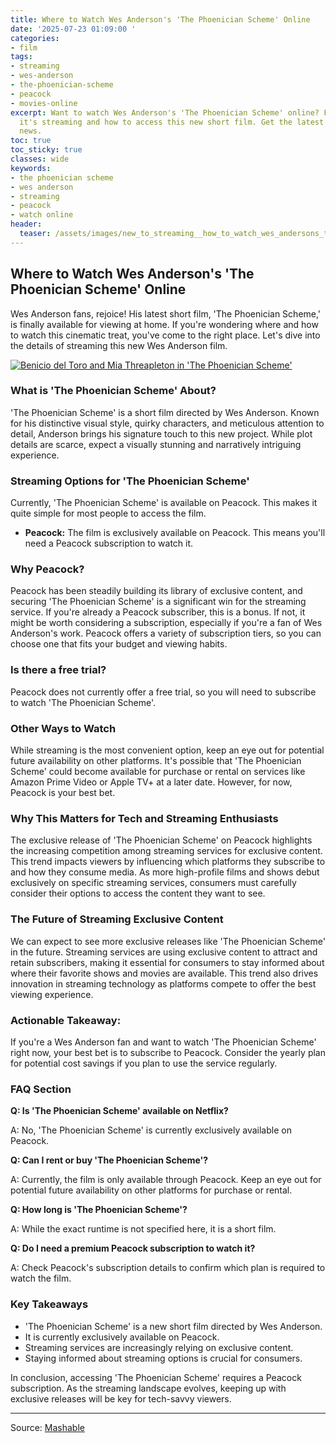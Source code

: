 ```yaml
---
title: Where to Watch Wes Anderson's 'The Phoenician Scheme' Online
date: '2025-07-23 01:09:00 '
categories:
- film
tags:
- streaming
- wes-anderson
- the-phoenician-scheme
- peacock
- movies-online
excerpt: Want to watch Wes Anderson's 'The Phoenician Scheme' online? Find out where
  it's streaming and how to access this new short film. Get the latest tech and streaming
  news.
toc: true
toc_sticky: true
classes: wide
keywords:
- the phoenician scheme
- wes anderson
- streaming
- peacock
- watch online
header:
  teaser: /assets/images/new_to_streaming__how_to_watch_wes_andersons_the_p_20250723010859.jpg
---
```


## Where to Watch Wes Anderson's 'The Phoenician Scheme' Online

Wes Anderson fans, rejoice! His latest short film, 'The Phoenician Scheme,' is finally available for viewing at home. If you're wondering where and how to watch this cinematic treat, you've come to the right place. Let's dive into the details of streaming this new Wes Anderson film.

[![Benicio del Toro and Mia Threapleton in 'The Phoenician Scheme'](https://helios-i.mashable.com/imagery/articles/0511Q2Z4pf1kPAogTEi7Xcn/hero-image.jpg)](https://helios-i.mashable.com/imagery/articles/0511Q2Z4pf1kPAogTEi7Xcn/hero-image.jpg)

### What is 'The Phoenician Scheme' About?

'The Phoenician Scheme' is a short film directed by Wes Anderson. Known for his distinctive visual style, quirky characters, and meticulous attention to detail, Anderson brings his signature touch to this new project. While plot details are scarce, expect a visually stunning and narratively intriguing experience.

### Streaming Options for 'The Phoenician Scheme'

Currently, 'The Phoenician Scheme' is available on Peacock. This makes it quite simple for most people to access the film.

*   **Peacock:** The film is exclusively available on Peacock. This means you'll need a Peacock subscription to watch it.

### Why Peacock?

Peacock has been steadily building its library of exclusive content, and securing 'The Phoenician Scheme' is a significant win for the streaming service. If you're already a Peacock subscriber, this is a bonus. If not, it might be worth considering a subscription, especially if you're a fan of Wes Anderson's work. Peacock offers a variety of subscription tiers, so you can choose one that fits your budget and viewing habits.

### Is there a free trial?

Peacock does not currently offer a free trial, so you will need to subscribe to watch 'The Phoenician Scheme'.

### Other Ways to Watch

While streaming is the most convenient option, keep an eye out for potential future availability on other platforms. It's possible that 'The Phoenician Scheme' could become available for purchase or rental on services like Amazon Prime Video or Apple TV+ at a later date. However, for now, Peacock is your best bet.

### Why This Matters for Tech and Streaming Enthusiasts

The exclusive release of 'The Phoenician Scheme' on Peacock highlights the increasing competition among streaming services for exclusive content. This trend impacts viewers by influencing which platforms they subscribe to and how they consume media. As more high-profile films and shows debut exclusively on specific streaming services, consumers must carefully consider their options to access the content they want to see.

### The Future of Streaming Exclusive Content

We can expect to see more exclusive releases like 'The Phoenician Scheme' in the future. Streaming services are using exclusive content to attract and retain subscribers, making it essential for consumers to stay informed about where their favorite shows and movies are available. This trend also drives innovation in streaming technology as platforms compete to offer the best viewing experience.

### Actionable Takeaway:

If you're a Wes Anderson fan and want to watch 'The Phoenician Scheme' right now, your best bet is to subscribe to Peacock. Consider the yearly plan for potential cost savings if you plan to use the service regularly.

### FAQ Section

**Q: Is 'The Phoenician Scheme' available on Netflix?**

A: No, 'The Phoenician Scheme' is currently exclusively available on Peacock.

**Q: Can I rent or buy 'The Phoenician Scheme'?**

A: Currently, the film is only available through Peacock. Keep an eye out for potential future availability on other platforms for purchase or rental.

**Q: How long is 'The Phoenician Scheme'?**

A: While the exact runtime is not specified here, it is a short film.

**Q: Do I need a premium Peacock subscription to watch it?**

A: Check Peacock's subscription details to confirm which plan is required to watch the film.

### Key Takeaways

*   'The Phoenician Scheme' is a new short film directed by Wes Anderson.
*   It is currently exclusively available on Peacock.
*   Streaming services are increasingly relying on exclusive content.
*   Staying informed about streaming options is crucial for consumers.

In conclusion, accessing 'The Phoenician Scheme' requires a Peacock subscription. As the streaming landscape evolves, keeping up with exclusive releases will be key for tech-savvy viewers.

---

Source: [Mashable](https://mashable.com/article/how-to-watch-the-phoenician-scheme)